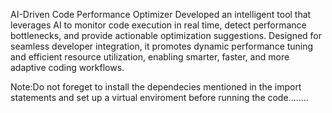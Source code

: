 AI-Driven Code Performance Optimizer
Developed an intelligent tool that leverages AI to monitor code execution in real time, detect performance bottlenecks, and provide actionable optimization suggestions. Designed for seamless developer integration, it promotes dynamic performance tuning and efficient resource utilization, enabling smarter, faster, and more adaptive coding workflows.




Note:Do not foreget to install the dependecies mentioned in the import statements and set up a virtual enviroment before running the code........
